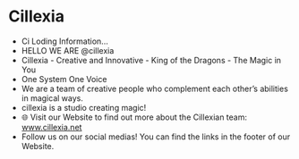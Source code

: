 # Cillexia
- Ci Loding Information...
- HELLO WE ARE @cillexia
- Cillexia - Creative and Innovative - King of the Dragons - The Magic in You
- One System One Voice
- We are a team of creative people who complement each other’s abilities in magical ways.
- cillexia is a studio creating magic!
- 🌐 Visit our Website to find out more about the Cillexian team: www.cillexia.net
- Follow us on our social medias! You can find the links in the footer of our Website.
